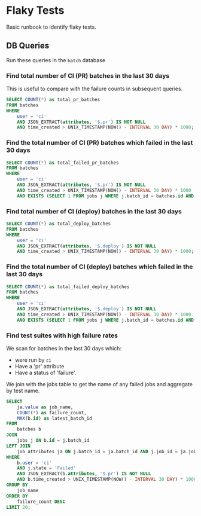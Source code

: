 # Flaky Tests

Basic runbook to identify flaky tests.

## DB Queries

Run these queries in the `batch` database

### Find total number of CI (PR) batches in the last 30 days

This is useful to compare with the failure counts in subsequent queries.

```sql
SELECT COUNT(*) as total_pr_batches
FROM batches
WHERE 
    user = 'ci'
    AND JSON_EXTRACT(attributes, '$.pr') IS NOT NULL
    AND time_created > UNIX_TIMESTAMP(NOW() - INTERVAL 30 DAY) * 1000;
```

### Find the total number of CI (PR) batches which failed in the last 30 days

```sql
SELECT COUNT(*) as total_failed_pr_batches
FROM batches
WHERE 
    user = 'ci'
    AND JSON_EXTRACT(attributes, '$.pr') IS NOT NULL
    AND time_created > UNIX_TIMESTAMP(NOW() - INTERVAL 30 DAY) * 1000
    AND EXISTS (SELECT 1 FROM jobs j WHERE j.batch_id = batches.id AND j.state = 'Failed');
```

### Find total number of CI (deploy) batches in the last 30 days

```sql
SELECT COUNT(*) as total_deploy_batches
FROM batches
WHERE 
    user = 'ci'
    AND JSON_EXTRACT(attributes, '$.deploy') IS NOT NULL
    AND time_created > UNIX_TIMESTAMP(NOW() - INTERVAL 30 DAY) * 1000;
```

### Find the total number of CI (deploy) batches which failed in the last 30 days

```sql
SELECT COUNT(*) as total_failed_deploy_batches
FROM batches
WHERE 
    user = 'ci'
    AND JSON_EXTRACT(attributes, '$.deploy') IS NOT NULL
    AND time_created > UNIX_TIMESTAMP(NOW() - INTERVAL 30 DAY) * 1000
    AND EXISTS (SELECT 1 FROM jobs j WHERE j.batch_id = batches.id AND j.state = 'Failed');
```

### Find test suites with high failure rates

We scan for batches in the last 30 days which:
- were run by `ci`
- Have a 'pr' attribute 
- Have a status of 'failure'.

We join with the jobs table to get the name of any failed jobs and aggregate by test name.

```sql
SELECT 
    ja.value as job_name,
    COUNT(*) as failure_count,
    MAX(b.id) as latest_batch_id
FROM 
    batches b 
JOIN 
    jobs j ON b.id = j.batch_id 
LEFT JOIN 
    job_attributes ja ON j.batch_id = ja.batch_id AND j.job_id = ja.job_id AND ja.key = 'name' 
WHERE 
    b.user = 'ci'
    AND j.state = 'Failed'
    AND JSON_EXTRACT(b.attributes, '$.pr') IS NOT NULL
    AND b.time_created > UNIX_TIMESTAMP(NOW() - INTERVAL 30 DAY) * 1000
GROUP BY 
    job_name
ORDER BY
    failure_count DESC
LIMIT 20;
```

